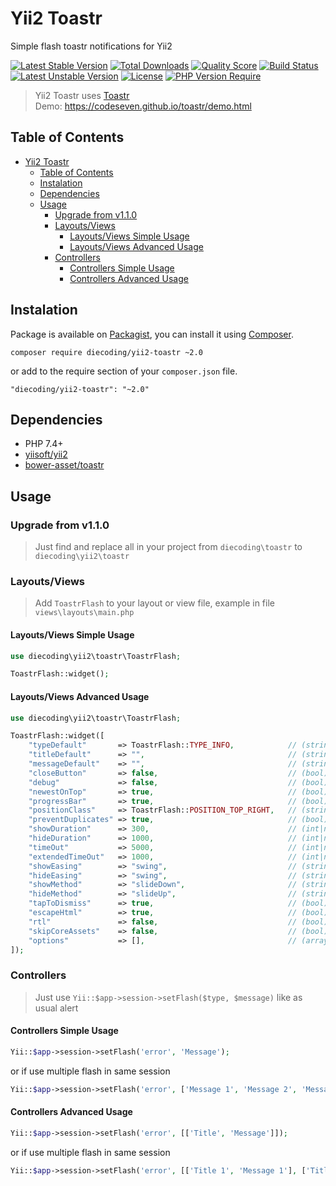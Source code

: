 # Yii2 Toastr
Simple flash toastr notifications for Yii2

[![Latest Stable Version](http://poser.pugx.org/diecoding/yii2-toastr/v)](https://packagist.org/packages/diecoding/yii2-toastr)
[![Total Downloads](http://poser.pugx.org/diecoding/yii2-toastr/downloads)](https://packagist.org/packages/diecoding/yii2-toastr)
[![Quality Score](https://img.shields.io/scrutinizer/g/sugeng-sulistiyawan/yii2-toastr.svg)](https://scrutinizer-ci.com/g/sugeng-sulistiyawan/yii2-toastr)
[![Build Status](https://app.travis-ci.com/sugeng-sulistiyawan/yii2-toastr.svg?branch=master)](https://app.travis-ci.com/sugeng-sulistiyawan/yii2-toastr)
[![Latest Unstable Version](http://poser.pugx.org/diecoding/yii2-toastr/v/unstable)](https://packagist.org/packages/diecoding/yii2-toastr)
[![License](http://poser.pugx.org/diecoding/yii2-toastr/license)](https://packagist.org/packages/diecoding/yii2-toastr)
[![PHP Version Require](http://poser.pugx.org/diecoding/yii2-toastr/require/php)](https://packagist.org/packages/diecoding/yii2-toastr)

> Yii2 Toastr uses [Toastr](https://codeseven.github.io/toastr/) <br> Demo: https://codeseven.github.io/toastr/demo.html

## Table of Contents

- [Yii2 Toastr](#yii2-toastr)
  - [Table of Contents](#table-of-contents)
  - [Instalation](#instalation)
  - [Dependencies](#dependencies)
  - [Usage](#usage)
    - [Upgrade from v1.1.0](#upgrade-from-v110)
    - [Layouts/Views](#layoutsviews)
      - [Layouts/Views Simple Usage](#layoutsviews-simple-usage)
      - [Layouts/Views Advanced Usage](#layoutsviews-advanced-usage)
    - [Controllers](#controllers)
      - [Controllers Simple Usage](#controllers-simple-usage)
      - [Controllers Advanced Usage](#controllers-advanced-usage)

## Instalation

Package is available on [Packagist](https://packagist.org/packages/diecoding/yii2-toastr), 
you can install it using [Composer](https://getcomposer.org).

```shell
composer require diecoding/yii2-toastr ~2.0
```

or add to the require section of your `composer.json` file.

```
"diecoding/yii2-toastr": "~2.0"
```

## Dependencies

- PHP 7.4+
- [yiisoft/yii2](https://github.com/yiisoft/yii2)
- [bower-asset/toastr](https://asset-packagist.org/package/bower-asset/toastr)

## Usage

### Upgrade from v1.1.0

> Just find and replace all in your project from `diecoding\toastr` to `diecoding\yii2\toastr`

### Layouts/Views

> Add `ToastrFlash` to your layout or view file, example in file `views\layouts\main.php`

#### Layouts/Views Simple Usage

```php
use diecoding\yii2\toastr\ToastrFlash;

ToastrFlash::widget();
```

#### Layouts/Views Advanced Usage

```php
use diecoding\yii2\toastr\ToastrFlash;

ToastrFlash::widget([
    "typeDefault"       => ToastrFlash::TYPE_INFO,            // (string) default `ToastrFlash::TYPE_INFO`
    "titleDefault"      => "",                                // (string) default `""`
    "messageDefault"    => "",                                // (string) default `""`
    "closeButton"       => false,                             // (bool) default `false`
    "debug"             => false,                             // (bool) default `false`
    "newestOnTop"       => true,                              // (bool) default `true`
    "progressBar"       => true,                              // (bool) default `true`
    "positionClass"     => ToastrFlash::POSITION_TOP_RIGHT,   // (string) default `ToastrFlash::POSITION_TOP_RIGHT`
    "preventDuplicates" => true,                              // (bool) default `true`
    "showDuration"      => 300,                               // (int|null) default `300` in `ms`, `null` for skip
    "hideDuration"      => 1000,                              // (int|null) default `1000` in `ms`, `null` for skip
    "timeOut"           => 5000,                              // (int|null) default `5000` in `ms`, `null` for skip
    "extendedTimeOut"   => 1000,                              // (int|null) default `1000` in `ms`, `null` for skip
    "showEasing"        => "swing",                           // (string) default `swing`, `swing` and `linear` are built into jQuery
    "hideEasing"        => "swing",                           // (string) default `swing`, `swing` and `linear` are built into jQuery
    "showMethod"        => "slideDown",                       // (string) default `slideDown`, `fadeIn`, `slideDown`, and `show` are built into jQuery
    "hideMethod"        => "slideUp",                         // (string) default `slideUp`, `hide`, `fadeOut` and `slideUp` are built into jQuery
    "tapToDismiss"      => true,                              // (bool) default `true`
    "escapeHtml"        => true,                              // (bool) default `true`
    "rtl"               => false,                             // (bool) default `false`
    "skipCoreAssets"    => false,                             // (bool) default `false`, `true` if use custom or external toastr assets
    "options"           => [],                                // (array) default `[]`, Custom Toastr options and override default options
]);
```

### Controllers

> Just use `Yii::$app->session->setFlash($type, $message)` like as usual alert
#### Controllers Simple Usage

```php
Yii::$app->session->setFlash('error', 'Message');
```

or if use multiple flash in same session

```php
Yii::$app->session->setFlash('error', ['Message 1', 'Message 2', 'Message 3']);
```

#### Controllers Advanced Usage

```php
Yii::$app->session->setFlash('error', [['Title', 'Message']]);
```

or if use multiple flash in same session

```php
Yii::$app->session->setFlash('error', [['Title 1', 'Message 1'], ['Title 2', 'Message 2'], ['Title 3', 'Message 3']]);
```
